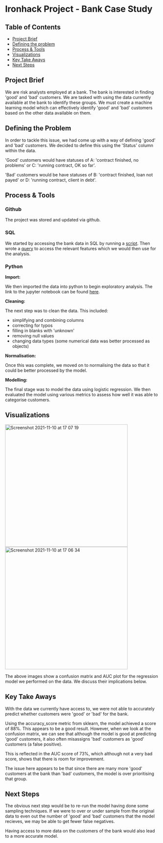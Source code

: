 # Ironhack Project - Bank Case Study

## Table of Contents
- [Project Brief](#Project-Brief)
- [Defining the problem](#Defining-the-problem)
- [Process & Tools](#Process-&-Tools)
- [Visualizations](#Visualizations)
- [Key Take Aways](#Key-Take-Aways)
- [Next Steps](#Next-Steps)


## Project Brief

We are risk analysts employed at a bank. The bank is interested in finding 'good' and 'bad' customers. We are tasked with using the data currently available at the bank to identify these groups. We must create a machine learning model which can effectively identify 'good' and 'bad' customers based on the other data available on them.

## Defining the Problem

In order to tackle this issue, we had come up with a way of defining 'good' and 'bad' customers. We decided to define this using the 'Status' column within the data.

'Good' customers would have statuses of A: 'contract finished, no problems' or C: 'running contract, OK so far'. 

'Bad' customers would be have statuses of B: 'contract finished, loan not payed' or D: 'running contract, client in debt'.


## Process & Tools

### Github

The project was stored and updated via github.

### SQL

We started by accessing the bank data in SQL by running a [script](https://github.com/zachighton/example_layout/blob/main/bank_sql_dump_script.sql). Then wrote a [query](https://github.com/zachighton/example_layout/blob/main/bank_sql_query.sql) to access the relevant features which we would then use for the analysis.

### Python

**Import:**

We then imported the data into python to begin exploratory analysis. The link to the jupyter notebook can be found [here](https://github.com/zachighton/example_layout/blob/main/log_regression_bank.ipynb).

**Cleaning:**

The next step was to clean the data. This included:
- simplifying and combining columns
- correcting for typos
- filling in blanks with 'unknown'
- removing null values
- changing data types (some numerical data was better processed as objects)

**Normalisation:**

Once this was complete, we moved on to normalising the data so that it could be better processed by the model.

**Modelling:**

The final stage was to model the data using logistic regression. We then evaluated the model using various metrics to assess how well it was able to categorise customers.

## Visualizations

<img width="400" alt="Screenshot 2021-11-10 at 17 07 19" src="https://user-images.githubusercontent.com/89530964/141149155-d1e85682-f494-4696-aa82-d7e9dd15cd95.png">


<img width="400" alt="Screenshot 2021-11-10 at 17 06 34" src="https://user-images.githubusercontent.com/89530964/141149037-2a2d5e27-bcd7-4e48-8f4b-750ebdbf0d50.png">


The above images show a confusion matrix and AUC plot for the regression model we performed on the data. We discuss their implications below.

## Key Take Aways

With the data we currently have access to, we were  not able to accurately predict whether customers were 'good' or 'bad' for the bank.

Using the accuracy_score metric from sklearn, the model achieved a score of 88%. This appears to be a good result. However, when we look at the confusion matrix, we can see that although the model is good at predicting 'good' customers, it also often misassigns 'bad' customers as 'good' customers (a false positive).

This is reflected in the AUC score of 73%, which although not a very bad score, shows that there is room for improvement.

The issue here appears to be that since there are many more 'good' customers at the bank than 'bad' customers, the model is over prioritising that group.

## Next Steps

The obvious next step would be to re-run the model having done some sampling techniques. If we were to over or under sample from the original data to even out the number of 'good' and 'bad' customers that the model recieves, we may be able to get fewer false negatives.

Having access to more data on the customers of the bank would also lead to a more accurate model.
